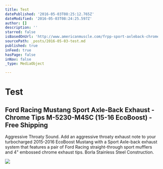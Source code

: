 ```yaml
---
title: Test
datePublished: '2016-05-03T08:25:12.765Z'
dateModified: '2016-05-03T08:24:25.597Z'
author: []
description: ''
starred: false
isBasedOnUrl: 'http://www.americanmuscle.com/frpp-sport-axleback-chrome-2015eco.html'
sourcePath: _posts/2016-05-03-test.md
published: true
inFeed: true
hasPage: false
inNav: false
_type: MediaObject

---
```

# Test

<article style=""><h1>Ford Racing Mustang Sport Axle-Back Exhaust - Chrome Tips M-5230-M4SC (15-16 EcoBoost) - Free Shipping</h1><p>Aggressive Throaty Sound. Add an aggressive throaty exhaust note to your turbocharged 2015-2016 EcoBoost Mustang with a Sport Axle-back exhaust system that features a pair of Ford Racing straight-through sport mufflers and 4" embossed chrome exhaust tips. Borla Stainless Steel Construction.</p><img src="http://s7d4.scene7.com/is/image/Turn5/384392" /></article>
